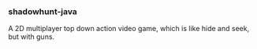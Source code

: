 ### shadowhunt-java
A 2D multiplayer top down action video game, which is like hide and seek, but with guns.
